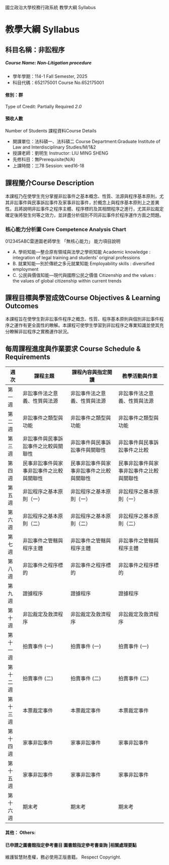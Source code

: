 國立政治大學校務行政系統 教學大綱 Syllabus
# 教學大綱 Syllabus
##  科目名稱：非訟程序
#####  Course Name: Non-Litigation procedure
  * 學年學期：114-1 Fall Semester, 2025 
  * 科目代碼：652175001 Course No.652175001
#### 修別：群
Type of Credit: Partially Required 
_2.0_
#### 預收人數
Number of Students
課程資料Course Details
  * 開課單位：法科碩一、法科碩二 Course Department:Graduate Institute of Law and Interdisciplinary Studies/M/1&2 
  * 授課老師：劉明生 Instructor: LIU MING SHENG 
  * 先修科目：無Prerequisite(N/A)
  * 上課時間：三78 Session: wed16-18
##  課程簡介Course Description
本課程乃在使學生充分掌握非訟事件之基本概念、性質、法源與程序基本原則，尤其非訟事件與民事訴訟事件及家事非訟事件，於概念上與程序基本原則上之差異性。且將說明非訟事件之程序主體、程序標的及其相關程序之進行，尤其非訟裁定確定後將發生何等之效力，並詳盡分析個別不同非訟事件於程序運作方面之問題。
###  核心能力分析圖 Core Competence Analysis Chart
012345ABC雷達圖老師學生
「無核心能力」 
能力項目說明
  * A. 學術知能—整合原有領域與法學之學術知能 Academic knowledge : integration of legal training and students' original professions
  * B. 就業知能—別於傳統之多元就業知能 Employability skills : diversified employment
  * C. 公民與價值知能—現代與國際公民之價值 Citizenship and the values : the values of global citizenship within current trends
##  課程目標與學習成效Course Objectives & Learning Outcomes 
本課程旨在使學生對非訟事件程序之概念、性質、程序基本原則與個別非訟事件程序之運作有更全面性的瞭解。本課程可使學生學習到非訟程序之專業知識並使其充分瞭解非訟程序之實務運作狀況。
##  每周課程進度與作業要求 Course Schedule & Requirements
週次 |  課程主題 |  課程內容與指定閱讀 |  教學活動與作業  
---|---|---|---  
第一週 |  非訟事件法之意義、性質與法源 |  非訟事件法之意義、性質與法源 |  非訟事件法之意義、性質與法源  
第二週 |  非訟事件之類型與功能 |  非訟事件之類型與功能 |  非訟事件之類型與功能  
第三週 |  非訟事件與民事訴訟事件之比較與關聯性 |  非訟事件與民事訴訟事件與關聯性 |  非訟事件與民事訴訟事件之比較  
第四週 |  民事非訟事件與家事非訟事件之比較與關聯性 |  民事非訟事件與家事非訟事件之比較與關聯性 |  民事非訟事件與家事非訟事件之比較與關聯性  
第五週 |  非訟程序之基本原則（一） |  非訟程序之基本原則（一） |  非訟程序之基本原則（一）  
第六週 |  非訟程序之基本原則（二） |  非訟程序之基本原則（二） |  非訟程序之基本原則（二）  
第七週 |  非訟事件之管轄與程序主體 |  非訟事件之管轄與程序主體 |  非訟事件之管轄與程序主體  
第八週 |  非訟事件之程序標的 |  非訟事件之程序標的 |  非訟事件之程序標的  
第九週 |  證據程序 |  證據程序 |  證據程序  
第十週 |  非訟裁定及救濟程序 |  非訟裁定及救濟程序 |  非訟裁定及救濟程序  
第十一週 |  拍賣事件 (一) |  拍賣事件 (一) |  拍賣事件 (一)  
第十二週 |  拍賣事件 (二) |  拍賣事件 (二) |  拍賣事件 (二)  
第十三週 |  本票裁定事件 |  本票裁定事件 |  本票裁定事件  
第十四週 |  家事非訟事件 |  家事非訟事件 |  家事非訟事件  
第十五週 |  家事非訟事件 |  家事非訟事件 |  家事非訟事件  
第十六週 |  期末考 |  期末考 |  期末考  
####  其他： Others:
####  已申請之圖書館指定參考書目  圖書館指定參考書查詢 |相關處理要點
維護智慧財產權，務必使用正版書籍。 Respect Copyright.